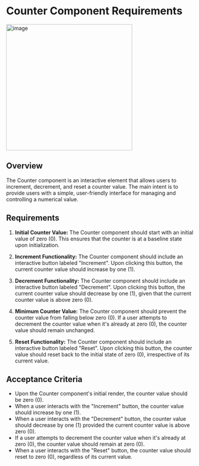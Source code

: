 # Counter Component Requirements
<img width="339" alt="image" src="https://github.com/citypaul/fullstack-react-tdd-example/assets/5850178/9c34a80d-3163-46a8-a806-c7834f8ae0d4">

## Overview

The Counter component is an interactive element that allows users to increment, decrement, and reset a counter value. The main intent is to provide users with a simple, user-friendly interface for managing and controlling a numerical value.

## Requirements

1. **Initial Counter Value:** The Counter component should start with an initial value of zero (0). This ensures that the counter is at a baseline state upon initialization.

2. **Increment Functionality:** The Counter component should include an interactive button labeled "Increment". Upon clicking this button, the current counter value should increase by one (1).

3. **Decrement Functionality:** The Counter component should include an interactive button labeled "Decrement". Upon clicking this button, the current counter value should decrease by one (1), given that the current counter value is above zero (0).

4. **Minimum Counter Value:** The Counter component should prevent the counter value from falling below zero (0). If a user attempts to decrement the counter value when it's already at zero (0), the counter value should remain unchanged.

5. **Reset Functionality:** The Counter component should include an interactive button labeled "Reset". Upon clicking this button, the counter value should reset back to the initial state of zero (0), irrespective of its current value.

## Acceptance Criteria

- Upon the Counter component's initial render, the counter value should be zero (0).
- When a user interacts with the "Increment" button, the counter value should increase by one (1).
- When a user interacts with the "Decrement" button, the counter value should decrease by one (1) provided the current counter value is above zero (0).
- If a user attempts to decrement the counter value when it's already at zero (0), the counter value should remain at zero (0).
- When a user interacts with the "Reset" button, the counter value should reset to zero (0), regardless of its current value.
